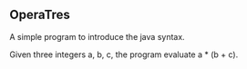 ## OperaTres

A simple program to introduce the java syntax.

Given three integers a, b, c, the program evaluate a * (b + c).